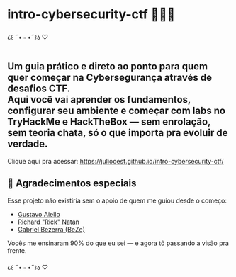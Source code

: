 # intro-cybersecurity-ctf 👩🏻‍💻

૮꒰ ˶• ༝ •˶꒱ა ♡

**Um guia prático e direto ao ponto para quem quer começar na Cybersegurança através de desafios CTF.**  
Aqui você vai aprender os fundamentos, configurar seu ambiente e começar com labs no **TryHackMe** e **HackTheBox** — sem enrolação, sem teoria chata, só o que importa pra evoluir de verdade.
---

Clique aqui pra acessar:
https://juliooest.github.io/intro-cybersecurity-ctf/

## 🙏 Agradecimentos especiais

Esse projeto não existiria sem o apoio de quem me guiou desde o começo:  
- [Gustavo Aiello](https://www.linkedin.com/in/gustavo-aiello/)  
- [Richard "Rick" Natan](https://www.linkedin.com/in/richard-natan/)  
- [Gabriel Bezerra (BeZe)](https://www.linkedin.com/in/gabriel-bezerra-silva/)

Vocês me ensinaram 90% do que eu sei — e agora tô passando a visão pra frente.

૮꒰ ˶• ༝ •˶꒱ა ♡
